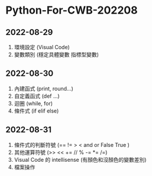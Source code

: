 # Python-For-CWB-202208
## 2022-08-29 
1. 環境設定 (Visual Code)
2. 變數類別 (穩定具體變數 指標型變數)
## 2022-08-30
1. 內建函式 (print, round...)
2. 自定義函式 (def ...)
3. 迴圈 (while, for)
4. 條件式 (if elif else)
## 2022-08-31 
1. 條件式的判斷符號 (== != > < and or False True )
2. 其他運算符號 (>> << += // % -= *= /=)
3. Visual Code 的 intellisense (有顏色和沒顏色的變數差別)
4. 檔案操作